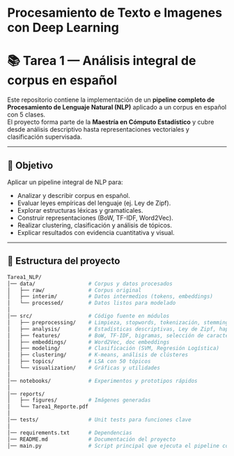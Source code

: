 # Procesamiento de Texto e Imagenes con Deep Learning

# 📚 Tarea 1 — Análisis integral de corpus en español

Este repositorio contiene la implementación de un **pipeline completo de Procesamiento de Lenguaje Natural (NLP)** aplicado a un corpus en español con 5 clases.  
El proyecto forma parte de la **Maestría en Cómputo Estadístico** y cubre desde análisis descriptivo hasta representaciones vectoriales y clasificación supervisada.

---

## 🎯 Objetivo
Aplicar un pipeline integral de NLP para:
- Analizar y describir corpus en español.
- Evaluar leyes empíricas del lenguaje (ej. Ley de Zipf).
- Explorar estructuras léxicas y gramaticales.
- Construir representaciones (BoW, TF-IDF, Word2Vec).
- Realizar clustering, clasificación y análisis de tópicos.
- Explicar resultados con evidencia cuantitativa y visual.

---

## 📂 Estructura del proyecto
```bash
Tarea1_NLP/
│── data/                 # Corpus y datos procesados
│   ├── raw/              # Corpus original
│   ├── interim/          # Datos intermedios (tokens, embeddings)
│   └── processed/        # Datos listos para modelado
│
│── src/                  # Código fuente en módulos
│   ├── preprocessing/    # Limpieza, stopwords, tokenización, stemming
│   ├── analysis/         # Estadísticas descriptivas, Ley de Zipf, hapax
│   ├── features/         # BoW, TF-IDF, bigramas, selección de características
│   ├── embeddings/       # Word2Vec, doc embeddings
│   ├── modeling/         # Clasificación (SVM, Regresión Logística)
│   ├── clustering/       # K-means, análisis de clústeres
│   ├── topics/           # LSA con 50 tópicos
│   └── visualization/    # Gráficas y utilidades
│
│── notebooks/            # Experimentos y prototipos rápidos
│
│── reports/
│   ├── figures/          # Imágenes generadas
│   └── Tarea1_Reporte.pdf
│
│── tests/                # Unit tests para funciones clave
│
│── requirements.txt      # Dependencias
│── README.md             # Documentación del proyecto
│── main.py               # Script principal que ejecuta el pipeline completo
